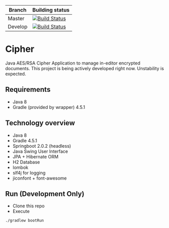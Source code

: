 
| Branch  | Building status  |
|---------|------------------|
| Master  | [![Build Status](https://travis-ci.com/lpenap/cipher.svg?branch=master)](https://travis-ci.com/lpenap/cipher)  |
| Develop | [![Build Status](https://travis-ci.com/lpenap/cipher.svg?branch=develop)](https://travis-ci.com/lpenap/cipher) |

# Cipher
Java AES/RSA Cipher Application to manage in-editor encrypted documents.
This project is being actively developed right now. Unstability is expected.

## Requirements
* Java 8
* Gradle (provided by wrapper) 4.5.1

## Technology overview
* Java 8
* Gradle 4.5.1
* Springboot 2.0.2 (headless)
* Java Swing User Interface
* JPA + Hibernate ORM
* H2 Database
* lombok
* slf4j for logging
* jiconfont + font-awesome

## Run (Development Only)
* Clone this repo
* Execute
```bash
./gradlew bootRun
```
